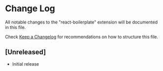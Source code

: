 # Change Log

All notable changes to the "react-boilerplate" extension will be documented in this file.

Check [Keep a Changelog](http://keepachangelog.com/) for recommendations on how to structure this file.

## [Unreleased]

- Initial release